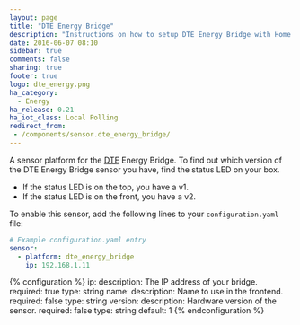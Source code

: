 ```yaml
---
layout: page
title: "DTE Energy Bridge"
description: "Instructions on how to setup DTE Energy Bridge with Home Assistant."
date: 2016-06-07 08:10
sidebar: true
comments: false
sharing: true
footer: true
logo: dte_energy.png
ha_category:
  - Energy
ha_release: 0.21
ha_iot_class: Local Polling
redirect_from:
 - /components/sensor.dte_energy_bridge/
---
```


A sensor platform for the [DTE](https://www.dteenergy.com/) Energy Bridge. To find out which version of the DTE Energy Bridge sensor you have, find the status LED on your box.

 - If the status LED is on the top, you have a v1.
 - If the status LED is on the front, you have a v2.

To enable this sensor, add the following lines to your `configuration.yaml` file:

```yaml
# Example configuration.yaml entry
sensor:
  - platform: dte_energy_bridge
    ip: 192.168.1.11
```

{% configuration %}
ip:
  description: The IP address of your bridge.
  required: true
  type: string
name:
  description: Name to use in the frontend.
  required: false
  type: string
version:
  description: Hardware version of the sensor.
  required: false
  type: string
  default: 1
{% endconfiguration %}
